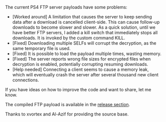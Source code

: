 The current PS4 FTP server payloads have some problems:

- [Worked around] A limitation that causes the server to keep sending data after a download is cancelled client-side. This can cause follow-up downloads to become slower and slower. As a quick solution, until we have better FTP servers, I added a kill switch that immediately stops all downloads. It is invoked by the custom command KILL.
- [Fixed] Downloading multiple SELFs will corrupt the decryption, as the same temporary file is used.
- [Fixed] It is possible to load the payload multiple times, wasting memory.
- [Fixed] The server reports wrong file sizes for encrypted files when decryption is enabled, potentially corrupting resuming downloads.
- [Help needed] Connecting a client seems to cause a memory leak, which will eventually crash the server after several thousand new client connections.

If you have ideas on how to improve the code and want to share, let me know.

The compiled FTP payload is available in the [release section](https://github.com/hippie68/ps4-ftp/releases/).

Thanks to xvortex and Al-Azif for providing the source base.

